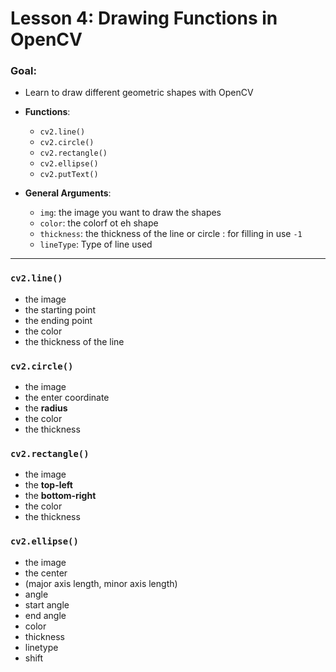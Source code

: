 # Lesson 4: Drawing Functions in OpenCV

### Goal:
- Learn to draw different geometric shapes with OpenCV

- **Functions**:
    - `cv2.line()`
    - `cv2.circle()`
    - `cv2.rectangle()`
    - `cv2.ellipse()`
    - `cv2.putText()`

- **General Arguments**:
    - `img`: the image you want to draw the shapes
    - `color`: the colorf ot eh shape
    - `thickness`: the thickness of the line or circle : for filling in use
      `-1`
    - `lineType`: Type of line used

------


### `cv2.line()`

- the image
- the starting point
- the ending point
- the color 
- the thickness of the line

### `cv2.circle()`

- the image
- the enter coordinate
- the **radius**
- the color
- the thickness

### `cv2.rectangle()`

- the image
- the **top-left**
- the **bottom-right**
- the color
- the thickness

### `cv2.ellipse()`

- the image
- the center
- (major axis length, minor axis length)
- angle
- start angle
- end angle
- color
- thickness
- linetype
- shift


